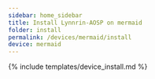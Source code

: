 ```yaml
---
sidebar: home_sidebar
title: Install Lynnrin-AOSP on mermaid
folder: install
permalink: /devices/mermaid/install
device: mermaid
---
```

{% include templates/device_install.md %}
